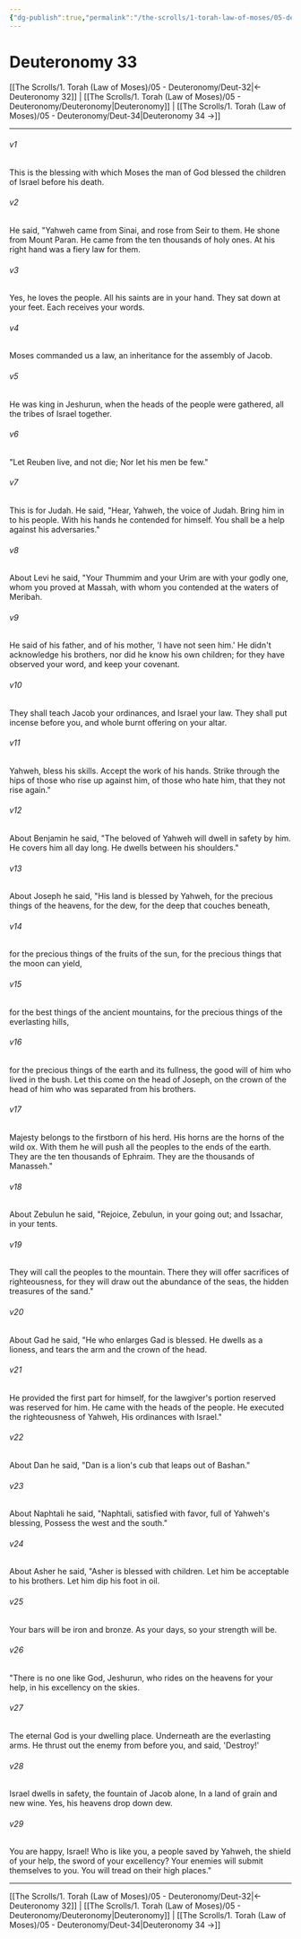 ```yaml
---
{"dg-publish":true,"permalink":"/the-scrolls/1-torah-law-of-moses/05-deuteronomy/deut-33/","tags":["TheScrolls","TorahLawofMoses"]}
---
```


# Deuteronomy 33


[[The Scrolls/1. Torah (Law of Moses)/05 - Deuteronomy/Deut-32\|← Deuteronomy 32]] | [[The Scrolls/1. Torah (Law of Moses)/05 - Deuteronomy/Deuteronomy\|Deuteronomy]] | [[The Scrolls/1. Torah (Law of Moses)/05 - Deuteronomy/Deut-34\|Deuteronomy 34 →]]
***



###### v1 
This is the blessing with which Moses the man of God blessed the children of Israel before his death. 

###### v2 
He said, "Yahweh came from Sinai, and rose from Seir to them. He shone from Mount Paran. He came from the ten thousands of holy ones. At his right hand was a fiery law for them. 

###### v3 
Yes, he loves the people. All his saints are in your hand. They sat down at your feet. Each receives your words. 

###### v4 
Moses commanded us a law, an inheritance for the assembly of Jacob. 

###### v5 
He was king in Jeshurun, when the heads of the people were gathered, all the tribes of Israel together. 

###### v6 
"Let Reuben live, and not die; Nor let his men be few." 

###### v7 
This is for Judah. He said, "Hear, Yahweh, the voice of Judah. Bring him in to his people. With his hands he contended for himself. You shall be a help against his adversaries." 

###### v8 
About Levi he said, "Your Thummim and your Urim are with your godly one, whom you proved at Massah, with whom you contended at the waters of Meribah. 

###### v9 
He said of his father, and of his mother, 'I have not seen him.' He didn't acknowledge his brothers, nor did he know his own children; for they have observed your word, and keep your covenant. 

###### v10 
They shall teach Jacob your ordinances, and Israel your law. They shall put incense before you, and whole burnt offering on your altar. 

###### v11 
Yahweh, bless his skills. Accept the work of his hands. Strike through the hips of those who rise up against him, of those who hate him, that they not rise again." 

###### v12 
About Benjamin he said, "The beloved of Yahweh will dwell in safety by him. He covers him all day long. He dwells between his shoulders." 

###### v13 
About Joseph he said, "His land is blessed by Yahweh, for the precious things of the heavens, for the dew, for the deep that couches beneath, 

###### v14 
for the precious things of the fruits of the sun, for the precious things that the moon can yield, 

###### v15 
for the best things of the ancient mountains, for the precious things of the everlasting hills, 

###### v16 
for the precious things of the earth and its fullness, the good will of him who lived in the bush. Let this come on the head of Joseph, on the crown of the head of him who was separated from his brothers. 

###### v17 
Majesty belongs to the firstborn of his herd. His horns are the horns of the wild ox. With them he will push all the peoples to the ends of the earth. They are the ten thousands of Ephraim. They are the thousands of Manasseh." 

###### v18 
About Zebulun he said, "Rejoice, Zebulun, in your going out; and Issachar, in your tents. 

###### v19 
They will call the peoples to the mountain. There they will offer sacrifices of righteousness, for they will draw out the abundance of the seas, the hidden treasures of the sand." 

###### v20 
About Gad he said, "He who enlarges Gad is blessed. He dwells as a lioness, and tears the arm and the crown of the head. 

###### v21 
He provided the first part for himself, for the lawgiver's portion reserved was reserved for him. He came with the heads of the people. He executed the righteousness of Yahweh, His ordinances with Israel." 

###### v22 
About Dan he said, "Dan is a lion's cub that leaps out of Bashan." 

###### v23 
About Naphtali he said, "Naphtali, satisfied with favor, full of Yahweh's blessing, Possess the west and the south." 

###### v24 
About Asher he said, "Asher is blessed with children. Let him be acceptable to his brothers. Let him dip his foot in oil. 

###### v25 
Your bars will be iron and bronze. As your days, so your strength will be. 

###### v26 
"There is no one like God, Jeshurun, who rides on the heavens for your help, in his excellency on the skies. 

###### v27 
The eternal God is your dwelling place. Underneath are the everlasting arms. He thrust out the enemy from before you, and said, 'Destroy!' 

###### v28 
Israel dwells in safety, the fountain of Jacob alone, In a land of grain and new wine. Yes, his heavens drop down dew. 

###### v29 
You are happy, Israel! Who is like you, a people saved by Yahweh, the shield of your help, the sword of your excellency? Your enemies will submit themselves to you. You will tread on their high places."

***
[[The Scrolls/1. Torah (Law of Moses)/05 - Deuteronomy/Deut-32\|← Deuteronomy 32]] | [[The Scrolls/1. Torah (Law of Moses)/05 - Deuteronomy/Deuteronomy\|Deuteronomy]] | [[The Scrolls/1. Torah (Law of Moses)/05 - Deuteronomy/Deut-34\|Deuteronomy 34 →]]

